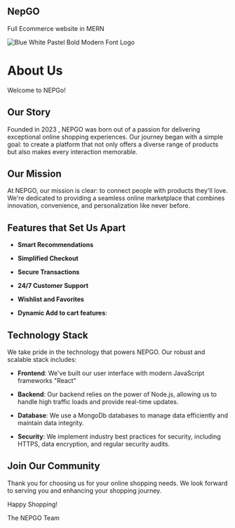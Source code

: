 ## NepGO
Full Ecommerce website in MERN

![Blue   White Pastel Bold Modern Font Logo](https://github.com/Razeet07/NepGO/assets/72001200/7e5515b5-fb37-47e8-a1a9-cd22bedcb0af)

# About Us

Welcome to NEPGo!

## Our Story

Founded in 2023 , NEPGO was born out of a passion for delivering exceptional online shopping experiences. Our journey began with a simple goal: to create a platform that not only offers a diverse range of products but also makes every interaction memorable.

## Our Mission

At NEPGO, our mission is clear: to connect people with products they'll love. We're dedicated to providing a seamless online marketplace that combines innovation, convenience, and personalization like never before.

## Features that Set Us Apart

- **Smart Recommendations**

- **Simplified Checkout** 

- **Secure Transactions**

- **24/7 Customer Support**

- **Wishlist and Favorites**
- **Dynamic Add to cart features**:  

## Technology Stack

We take pride in the technology that powers NEPGO. Our robust and scalable stack includes:

- **Frontend**: We've built our user interface with modern JavaScript frameworks "React"

- **Backend**: Our backend relies on the power of Node.js, allowing us to handle high traffic loads and provide real-time updates.

- **Database**: We use a MongoDb databases to manage data efficiently and maintain data integrity.

- **Security**: We implement industry best practices for security, including HTTPS, data encryption, and regular security audits.



## Join Our Community

Thank you for choosing us for your online shopping needs. We look forward to serving you and enhancing your shopping journey.

Happy Shopping!

The NEPGO Team

